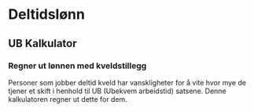 # Deltidslønn

## UB Kalkulator

### Regner ut lønnen med kveldstillegg

Personer som jobber deltid kveld har vanskligheter for å vite hvor mye de tjener et skift i henhold til UB (Ubekvem arbeidstid) satsene. Denne kalkulatoren regner ut dette for dem.
